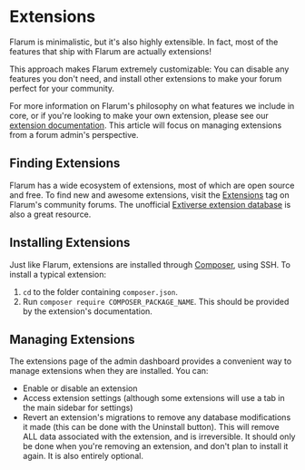 # Extensions

Flarum is minimalistic, but it's also highly extensible. In fact, most of the features that ship with Flarum are actually extensions!

This approach makes Flarum extremely customizable: You can disable any features you don't need, and install other extensions to make your forum perfect for your community.

For more information on Flarum's philosophy on what features we include in core, or if you're looking to make your own extension, please see our [extension documentation](extend/README.md).
This article will focus on managing extensions from a forum admin's perspective.

## Finding Extensions

Flarum has a wide ecosystem of extensions, most of which are open source and free. To find new and awesome extensions, visit the [Extensions](https://discuss.flarum.org/t/extensions) tag on Flarum's community forums. The unofficial [Extiverse extension database](https://extiverse.com/) is also a great resource.

## Installing Extensions

Just like Flarum, extensions are installed through [Composer](https://getcomposer.org), using SSH. To install a typical extension:

1. `cd` to the folder containing `composer.json`.
2. Run `composer require COMPOSER_PACKAGE_NAME`. This should be provided by the extension's documentation.

## Managing Extensions

The extensions page of the admin dashboard provides a convenient way to manage extensions when they are installed. You can:

- Enable or disable an extension
- Access extension settings (although some extensions will use a tab in the main sidebar for settings)
- Revert an extension's migrations to remove any database modifications it made (this can be done with the Uninstall button). This will remove ALL data associated with the extension, and is irreversible. It should only be done when you're removing an extension, and don't plan to install it again. It is also entirely optional.
